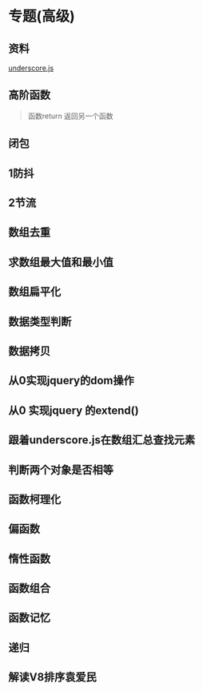 # 专题(高级)
## 资料
[underscore.js](https://underscorejs.net/)

## 高阶函数

> 函数return 返回另一个函数 

## 闭包

## 1防抖

## 2节流

## 数组去重

## 求数组最大值和最小值

## 数组扁平化

## 数据类型判断

## 数据拷贝

## 从0实现jquery的dom操作

## 从0 实现jquery 的extend()

## 跟着underscore.js在数组汇总查找元素

## 判断两个对象是否相等

## 函数柯理化

## 偏函数

## 惰性函数

## 函数组合

## 函数记忆

## 递归

## 解读V8排序袁爱民
